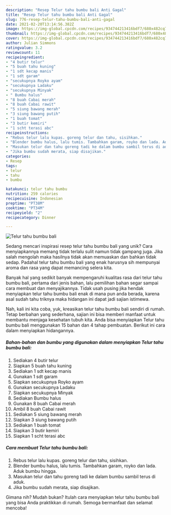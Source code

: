 ```yaml
---
description: "Resep Telur tahu bumbu bali Anti Gagal"
title: "Resep Telur tahu bumbu bali Anti Gagal"
slug: 776-resep-telur-tahu-bumbu-bali-anti-gagal
date: 2021-02-20T13:14:56.382Z
image: https://img-global.cpcdn.com/recipes/934744213416bdf7/680x482cq70/telur-tahu-bumbu-bali-foto-resep-utama.jpg
thumbnail: https://img-global.cpcdn.com/recipes/934744213416bdf7/680x482cq70/telur-tahu-bumbu-bali-foto-resep-utama.jpg
cover: https://img-global.cpcdn.com/recipes/934744213416bdf7/680x482cq70/telur-tahu-bumbu-bali-foto-resep-utama.jpg
author: Julian Simmons
ratingvalue: 3.2
reviewcount: 11
recipeingredient:
- "4 butir telur"
- "5 buah tahu kuning"
- "1 sdt kecap manis"
- "1 sdt garam"
- "secukupnya Royko ayam"
- "secukupnya Ladaku"
- "secukupnya Minyak"
- " Bumbu halus"
- "8 buah Cabai merah"
- "8 buah Cabai rawit"
- "5 siung bawang merah"
- "3 siung bawang putih"
- "1 buah tomat"
- "3 butir kemiri"
- "1 scht terasi abc"
recipeinstructions:
- "Rebus telur lalu kupas. goreng telur dan tahu, sisihkan."
- "Blender bumbu halus, lalu tumis. Tambahkan garam, royko dan lada. Aduk bumbu hingga."
- "Masukan telur dan tahu goreng tadi ke dalam bumbu sambil terus di aduk."
- "Jika bumbu sudah merata, siap disajikan."
categories:
- Resep
tags:
- telur
- tahu
- bumbu

katakunci: telur tahu bumbu 
nutrition: 259 calories
recipecuisine: Indonesian
preptime: "PT38M"
cooktime: "PT34M"
recipeyield: "2"
recipecategory: Dinner

---
```



![Telur tahu bumbu bali](https://img-global.cpcdn.com/recipes/934744213416bdf7/680x482cq70/telur-tahu-bumbu-bali-foto-resep-utama.jpg)

Sedang mencari inspirasi resep telur tahu bumbu bali yang unik? Cara menyiapkannya memang tidak terlalu sulit namun tidak gampang juga. Jika salah mengolah maka hasilnya tidak akan memuaskan dan bahkan tidak sedap. Padahal telur tahu bumbu bali yang enak harusnya sih mempunyai aroma dan rasa yang dapat memancing selera kita.



Banyak hal yang sedikit banyak mempengaruhi kualitas rasa dari telur tahu bumbu bali, pertama dari jenis bahan, lalu pemilihan bahan segar sampai cara membuat dan menyajikannya. Tidak usah pusing jika hendak menyiapkan telur tahu bumbu bali enak di mana pun anda berada, karena asal sudah tahu triknya maka hidangan ini dapat jadi sajian istimewa.


Nah, kali ini kita coba, yuk, kreasikan telur tahu bumbu bali sendiri di rumah. Tetap berbahan yang sederhana, sajian ini bisa memberi manfaat untuk membantu menjaga kesehatan tubuh kita. Anda bisa menyiapkan Telur tahu bumbu bali menggunakan 15 bahan dan 4 tahap pembuatan. Berikut ini cara dalam menyiapkan hidangannya.

<!--inarticleads1-->

##### Bahan-bahan dan bumbu yang digunakan dalam menyiapkan Telur tahu bumbu bali:

1. Sediakan 4 butir telur
1. Siapkan 5 buah tahu kuning
1. Sediakan 1 sdt kecap manis
1. Gunakan 1 sdt garam
1. Siapkan secukupnya Royko ayam
1. Gunakan secukupnya Ladaku
1. Siapkan secukupnya Minyak
1. Sediakan  Bumbu halus
1. Gunakan 8 buah Cabai merah
1. Ambil 8 buah Cabai rawit
1. Sediakan 5 siung bawang merah
1. Siapkan 3 siung bawang putih
1. Sediakan 1 buah tomat
1. Siapkan 3 butir kemiri
1. Siapkan 1 scht terasi abc




<!--inarticleads2-->

##### Cara membuat Telur tahu bumbu bali:

1. Rebus telur lalu kupas. goreng telur dan tahu, sisihkan.
1. Blender bumbu halus, lalu tumis. Tambahkan garam, royko dan lada. Aduk bumbu hingga.
1. Masukan telur dan tahu goreng tadi ke dalam bumbu sambil terus di aduk.
1. Jika bumbu sudah merata, siap disajikan.




Gimana nih? Mudah bukan? Itulah cara menyiapkan telur tahu bumbu bali yang bisa Anda praktikkan di rumah. Semoga bermanfaat dan selamat mencoba!
